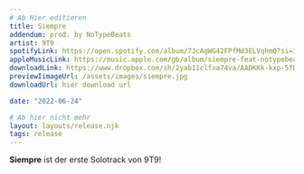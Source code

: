 ```yaml
---
# Ab Hier editieren
title: Siempre 
addendum: prod. by NoTypeBeats
artist: 9T9 
spotifyLink: https://open.spotify.com/album/7JcAgWG42FPfMd3ELVqhmQ?si=1w0TjHRLRPmKENBhQymIPQ
appleMusicLink: https://music.apple.com/gb/album/siempre-feat-notypebeats-%E2%82%AC%24%C2%A5-single/1631580421
downloadLink: https://www.dropbox.com/sh/2yab11clfxa74va/AADKKk-kxp-5fDXBUZcGkM2Ta?dl=0
previewIimageUrl: /assets/images/siempre.jpg
downloadUrl: hier download url

date: "2022-06-24"

# Ab hier nicht mehr
layout: layouts/release.njk
tags: release
---
```


**Siempre** ist der erste Solotrack von 9T9! 